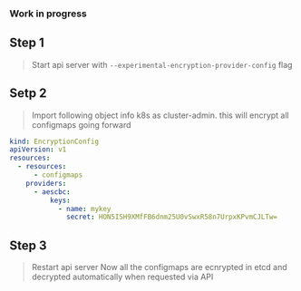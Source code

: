 ### Work in progress

## Step 1
> Start api server with `--experimental-encryption-provider-config`  flag

## Setp 2
> Import following object info k8s as cluster-admin.    this will encrypt all configmaps going forward

```yaml
kind: EncryptionConfig
apiVersion: v1
resources:
  - resources: 
      - configmaps
    providers:
      - aescbc:
          keys:
            - name: mykey
              secret: HON5ISH9XMfFB6dnm25U0vSwxR58n7UrpxKPvmCJLTw=
 ```
 
 ## Step 3
 > Restart api server
 > Now all the configmaps are ecnrypted in etcd and decrypted automatically when requested via API
 

